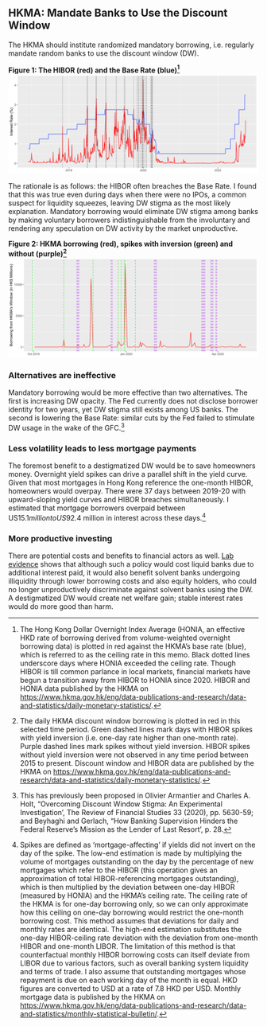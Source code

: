 ## HKMA: Mandate Banks to Use the Discount Window
The HKMA should institute randomized mandatory borrowing, i.e. regularly mandate random banks to use the discount window (DW). 

**Figure 1: The HIBOR (red) and the Base Rate (blue)[^1]**
<img src="images/thumbnail_dw_1.png?raw=true"/>

The rationale is as follows: the HIBOR often breaches the Base Rate. I found that this was true even during days when there were no IPOs, a common suspect for liquidity squeezes, leaving DW stigma as the most likely explanation. Mandatory borrowing would eliminate DW stigma among banks by making voluntary borrowers indistinguishable from the involuntary and rendering any speculation on DW activity by the market unproductive.

**Figure 2: HKMA borrowing (red), spikes with inversion (green) and without (purple)[^2]**
<img src="images/thumbnail_dw_2.png?raw=true"/>

### Alternatives are ineffective
Mandatory borrowing would be more effective than two alternatives. The first is increasing DW opacity. The Fed currently does not disclose borrower identity for two years, yet DW stigma still exists among US banks. The second is lowering the Base Rate: similar cuts by the Fed failed to stimulate DW usage in the wake of the GFC.[^3]

### Less volatility leads to less mortgage payments
The foremost benefit to a destigmatized DW would be to save homeowners money. Overnight yield spikes can drive a parallel shift in the yield curve. Given that most mortgages in Hong Kong reference the one-month HIBOR, homeowners would overpay. There were 37 days between 2019-20 with upward-sloping yield curves and HIBOR breaches simultaneously. I estimated that mortgage borrowers overpaid between US$15.1 million to US$92.4 million in interest across these days.[^4]

### More productive investing
There are potential costs and benefits to financial actors as well. [Lab evidence](https://academic.oup.com/rfs/article-abstract/33/12/5630/5835290?redirectedFrom=fulltext) shows that although such a policy would cost liquid banks due to additional interest paid, it would also benefit solvent banks undergoing illiquidity through lower borrowing costs and also equity holders, who could no longer unproductively discriminate against solvent banks using the DW. A destigmatized DW would create net welfare gain; stable interest rates would do more good than harm.

[^1]: The Hong Kong Dollar Overnight Index Average (HONIA, an effective HKD rate of borrowing derived from volume-weighted overnight borrowing data) is plotted in red against the HKMA’s base rate (blue), which is referred to as the ceiling rate in this memo. Black dotted lines underscore days where HONIA exceeded the ceiling rate. Though HIBOR is till common parlance in local markets, financial markets have begun a transition away from HIBOR to HONIA since 2020. HIBOR and HONIA data published by the HKMA on https://www.hkma.gov.hk/eng/data-publications-and-research/data-and-statistics/daily-monetary-statistics/.

[^2]: The daily HKMA discount window borrowing is plotted in red in this selected time period. Green dashed lines mark days with HIBOR spikes with yield inversion (i.e. one-day rate higher than one-month rate). Purple dashed lines mark spikes without yield inversion. HIBOR spikes without yield inversion were not observed in any time period between 2015 to present. Discount window and HIBOR data are published by the HKMA on https://www.hkma.gov.hk/eng/data-publications-and-research/data-and-statistics/daily-monetary-statistics/.

[^3]: This has previously been proposed in Olivier Armantier and Charles A. Holt, “Overcoming Discount Window Stigma: An Experimental Investigation’, The Review of Financial Studies 33 (2020), pp. 5630-59; and Beyhaghi and Gerlach, “How Banking Supervision Hinders the Federal Reserve’s Mission as the Lender of Last Resort’, p. 28.

[^4]: Spikes are defined as ‘mortgage-affecting’ if yields did not invert on the day of the spike. The low-end estimation is made by multiplying the volume of mortgages outstanding on the day by the percentage of new mortgages which refer to the HIBOR (this operation gives an approximation of total HIBOR-referencing mortgages outstanding), which is then multiplied by the deviation between one-day HIBOR (measured by HONIA) and the HKMA’s ceiling rate. The ceiling rate of the HKMA is for one-day borrowing only, so we can only approximate how this ceiling on one-day borrowing would restrict the one-month borrowing cost. This method assumes that deviations for daily and monthly rates are identical. The high-end estimation substitutes the one-day HIBOR-ceiling rate deviation with the deviation from one-month HIBOR and one-month LIBOR. The limitation of this method is that counterfactual monthly HIBOR borrowing costs can itself deviate from LIBOR due to various factors, such as overall banking system liquidity and terms of trade. I also assume that outstanding mortgages whose repayment is due on each working day of the month is equal. HKD figures are converted to USD at a rate of 7.8 HKD per USD. Monthly mortgage data is published by the HKMA on https://www.hkma.gov.hk/eng/data-publications-and-research/data-and-statistics/monthly-statistical-bulletin/.
